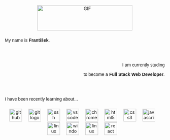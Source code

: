 <div align="center">
  <img
    src="https://media.giphy.com/media/Qo2dupDib32rkTY4hX/giphy.gif"
    height="80"
    width="300"
    alt="GIF"
  />
</div>

###

<p
  align="left"
  style="
    font-family: 'Lucida Sans', 'Lucida Sans Regular', 'Lucida Grande',
      'Lucida Sans Unicode', Geneva, Verdana, sans-serif;
  "
>
  My name is <strong>František</strong>.
</p>
<br />
<br />
<p
  align="right"
  style="
    font-family: 'Lucida Sans', 'Lucida Sans Regular', 'Lucida Grande',
      'Lucida Sans Unicode', Geneva, Verdana, sans-serif;
  "
>
  I am currently studing
</p>
<p
  align="right"
  style="
    font-family: 'Lucida Sans', 'Lucida Sans Regular', 'Lucida Grande',
      'Lucida Sans Unicode', Geneva, Verdana, sans-serif;
  "
>
  to become a <strong>Full Stack Web Developer</strong>.
</p>
<i class="fa-solid fa-laptop-code"></i>
<br />
<br />
<p
  align="left"
  style="
    font-family: 'Lucida Sans', 'Lucida Sans Regular', 'Lucida Grande',
      'Lucida Sans Unicode', Geneva, Verdana, sans-serif;
  "
>
  I have been recently learning about...
</p>

###

<div align="center">
  <img
    src="https://cdn.jsdelivr.net/gh/devicons/devicon@latest/icons/github/github-original.svg"
    height="40"
    alt="github logo"
  />
  <img width="12" />
  <img
    src="https://cdn.jsdelivr.net/gh/devicons/devicon/icons/git/git-original.svg"
    height="40"
    alt="git logo"
  />
  <img width="12" />
  <img
    src="https://cdn.jsdelivr.net/gh/devicons/devicon@latest/icons/ssh/ssh-original-wordmark.svg"
    height="40"
    alt="ssh logo"
  />
  <img width="12" />
  <img
    src="https://cdn.jsdelivr.net/gh/devicons/devicon@latest/icons/visualstudio/visualstudio-original.svg"
    height="40"
    alt="vscode logo"
  />
  <img width="12" />
  <img
    src="https://cdn.jsdelivr.net/gh/devicons/devicon@latest/icons/chrome/chrome-original.svg"
    height="40"
    alt="chrome logo"
  />
  <img width="12" />
  <img
    src="https://cdn.jsdelivr.net/gh/devicons/devicon/icons/html5/html5-original.svg"
    height="40"
    alt="html5 logo"
  />
  <img width="12" />
  <img
    src="https://cdn.jsdelivr.net/gh/devicons/devicon/icons/css3/css3-original.svg"
    height="40"
    alt="css3 logo"
  />
  <img width="12" />
  <img
    src="https://cdn.jsdelivr.net/gh/devicons/devicon@latest/icons/javascript/javascript-original.svg"
    height="40"
    alt="javascript logo"
  />
  <img width="12" />
  <img
    src="https://cdn.jsdelivr.net/gh/devicons/devicon@latest/icons/bootstrap/bootstrap-original.svg"
    height="40"
    alt="linux logo"
  />
  <img width="12" />
  <img
    src="https://cdn.jsdelivr.net/gh/devicons/devicon@latest/icons/windows11/windows11-original.svg"
    height="40"
    alt="windows logo"
  />
  <img width="12" />
  <img
    src="https://cdn.jsdelivr.net/gh/devicons/devicon@latest/icons/linux/linux-original.svg"
    height="40"
    alt="linux logo"
  />
  <img width="12" />
   <img
    src="https://cdn.jsdelivr.net/gh/devicons/devicon@latest/icons/react/react-original.svg"
    height="40"
    alt="react logo"
  />
  <img width="12" />
</div>

###
